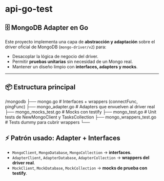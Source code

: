 # api-go-test

## 🗄️ MongoDB Adapter en Go

Este proyecto implementa una capa de **abstracción y adaptación** sobre el driver oficial de MongoDB (`mongo-driver/v2`) para:

- Desacoplar la lógica de negocio del driver.
- Permitir **pruebas unitarias** sin necesidad de un Mongo real.
- Mantener un diseño limpio con **interfaces, adapters y mocks**.

---

## 📦 Estructura principal

/mongodb
├── mongo.go # Interfaces + wrappers (connectFunc, pingFunc)
├── mongo_adapter.go # Adapters que envuelven al driver real
├── mongo_mocks_test.go # Mocks con testify
├── mongo_test.go # Unit tests de NewMongoClient y TasksCollection
├── mongo_wrappers_test.go # Tests dummy para cubrir wrappers
└──

## ⚡ Patrón usado: Adapter + Interfaces

- `MongoClient`, `MongoDatabase`, `MongoCollection` → **interfaces**.
- `AdapterClient`, `AdapterDatabase`, `AdapterCollection` → **wrappers del driver real**.
- `MockClient`, `MockDatabase`, `MockCollection` → **mocks de prueba con testify**.
